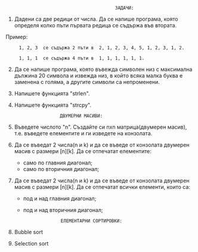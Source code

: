                                              ЗАДАЧИ:

1. Дадени са две редици от числа. Да се напише програма, която определя колко пъти първата редица се съдържа във втората.

Пример: 


	     1, 2, 3  се съдържа 2 пъти в  2, 1, 2, 3, 4, 5, 1, 2, 3, 1, 2.

 	     1, 1, 1  се съдържа 4 пъти в  1, 1, 1, 1, 1, 1.


2. Да се напише програма, която въвежда символен низ с максимална дължина 20 символа и извежда низ, в който всяка малка буква 
   е заменена с голяма, а другите символи са непроменени.


3. Напишете функцията "strlen".

4. Напишете функцията "strcpy".


					

						ДВУМЕРНИ МАСИВИ:


1. Въведетe числото "n". Създайте си nxn матрица(двумерен масив), т.е. въведете елементите и ги изведете на конзолата.

2. Да се въведат 2 числа(n и k) и да се въведе от конзолата двумерен масив с размери [n][k]. Да се отпечатат елементите:
	- само по главния диагонал;
	- само по вторичния диагонал;

3. Да се въведат 2 числа(n и k) и да се въведе от конзолата двумерен масив с размери [n][k]. Да се отпечатат всички елементи, които са:
	- под и над главния диагонал;
	- под и над вторичния диагонал;



						ЕЛЕМЕНТАРНИ СОРТИРОВКИ:


1. Bubble sort
2. Selection sort
